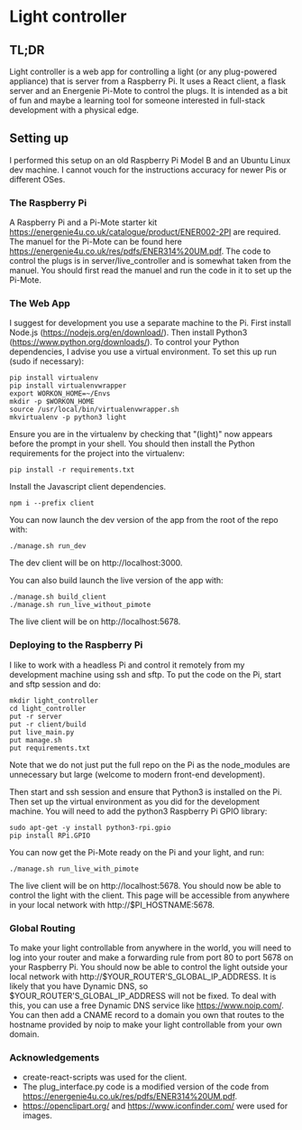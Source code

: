 # Light controller #

## TL;DR ##

Light controller is a web app for controlling a light (or any plug-powered appliance) that is server from a Raspberry Pi. It uses a React client, a flask server and an Energenie Pi-Mote to control the plugs. It is intended as a bit of fun and maybe a learning tool for someone interested in full-stack development with a physical edge.

## Setting up ##

I performed this setup on an old Raspberry Pi Model B and an Ubuntu Linux dev machine. I cannot vouch for the instructions accuracy for newer Pis or different OSes. 

### The Raspberry Pi ###

A Raspberry Pi and a Pi-Mote starter kit https://energenie4u.co.uk/catalogue/product/ENER002-2PI are required. The manuel for the Pi-Mote can be found here https://energenie4u.co.uk/res/pdfs/ENER314%20UM.pdf. The code to control the plugs is in server/live_controller and is somewhat taken from the manuel. You should first read the manuel and run the code in it to set up the Pi-Mote.

### The Web App ###

I suggest for development you use a separate machine to the Pi. First install Node.js (https://nodejs.org/en/download/). Then install Python3 (https://www.python.org/downloads/). To control your Python dependencies, I advise you use a virtual environment. To set this up run (sudo if necessary): 
``` 
pip install virtualenv
pip install virtualenvwrapper
export WORKON_HOME=~/Envs
mkdir -p $WORKON_HOME
source /usr/local/bin/virtualenvwrapper.sh
mkvirtualenv -p python3 light
```
Ensure you are in the virtualenv by checking that "(light)" now appears before the prompt in your shell. You should then install the Python requirements for the project into the virtualenv:
```
pip install -r requirements.txt
```
Install the Javascript client dependencies.
```
npm i --prefix client
```

You can now launch the dev version of the app from the root of the repo with:
```
./manage.sh run_dev
```
The dev client will be on http://localhost:3000.

You can also build launch the live version of the app with:
```
./manage.sh build_client
./manage.sh run_live_without_pimote
```
The live client will be on http://localhost:5678.

### Deploying to the Raspberry Pi

I like to work with a headless Pi and control it remotely from my development machine using ssh and sftp. To put the code on the Pi, start and sftp session and do:
```
mkdir light_controller
cd light_controller
put -r server
put -r client/build
put live_main.py
put manage.sh
put requirements.txt
```
Note that we do not just put the full repo on the Pi as the node_modules are unnecessary but large (welcome to modern front-end development).

Then start and ssh session and ensure that Python3 is installed on the Pi. Then set up the virtual environment as you did for the development machine. You will need to add the python3 Raspberry Pi GPIO library:
```
sudo apt-get -y install python3-rpi.gpio
pip install RPi.GPIO
```
You can now get the Pi-Mote ready on the Pi and your light, and run:
```
./manage.sh run_live_with_pimote
```
The live client will be on http://localhost:5678. You should now be able to control the light with the client. This page will be accessible from anywhere in your local network with http://$PI_HOSTNAME:5678.

### Global Routing ###

To make your light controllable from anywhere in the world, you will need to log into your router and make a forwarding rule from port 80 to port 5678 on your Raspberry Pi. You should now be able to control the light outside your local network with http://$YOUR_ROUTER'S_GLOBAL_IP_ADDRESS. It is likely that you have Dynamic DNS, so $YOUR_ROUTER'S_GLOBAL_IP_ADDRESS will not be fixed. To deal with this, you can use a free Dynamic DNS service like https://www.noip.com/. You can then add a CNAME record to a domain you own that routes to the hostname provided by noip to make your light controllable from your own domain.

### Acknowledgements ###
* create-react-scripts was used for the client.
* The plug_interface.py code is a modified version of the code from https://energenie4u.co.uk/res/pdfs/ENER314%20UM.pdf.
* https://openclipart.org/ and https://www.iconfinder.com/ were used for images.
